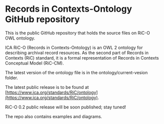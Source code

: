 ﻿# Records in Contexts-Ontology GitHub repository

This is the public GitHub repository that holds the source files on RiC-O OWL ontology.

ICA RiC-O (Records in Contexts-Ontology) is an OWL 2 ontology for describing archival record resources. As the second part of Records in Contexts (RiC) standard, it is a formal representation of Records in Contexts Conceptual Model (RiC-CM).

The latest version of the ontology file is in the ontology/current-vesion folder.

The latest public release is to be found at [https://www.ica.org/standards/RiC/ontology](https://www.ica.org/standards/RiC/ontology).

RiC-O 0.2 public release will be soon published; stay tuned!

The repo also contains examples and diagrams.